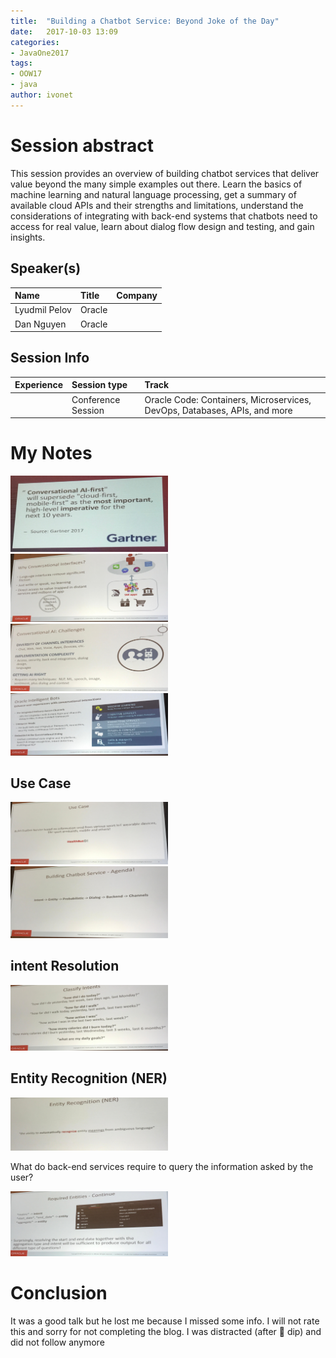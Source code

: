 ```yaml
---
title:  "Building a Chatbot Service: Beyond Joke of the Day"
date:   2017-10-03 13:09
categories:
- JavaOne2017
tags:
- OOW17
- java
author: ivonet
---
```



# Session abstract

This session provides an overview of building chatbot services that deliver value beyond the many simple examples out there. Learn the basics of machine learning and natural language processing, get a summary of available cloud APIs and their strengths and limitations, understand the considerations of integrating with back-end systems that chatbots need to access for real value, learn about dialog flow design and testing, and gain insights.
<!--more-->
## Speaker(s)

|Name|Title|Company|
|:---|:---|:---|
|Lyudmil Pelov|Oracle||
|Dan Nguyen|Oracle||


## Session Info

| Experience | Session type | Track  |
|:-----------|:-------------|:-------|
|  | Conference Session | Oracle Code: Containers, Microservices, DevOps, Databases, APIs, and more |

# My Notes

<img src="/assets/images/blog/CON7802__building-a-chatbot-service-beyond-joke-of-the-day.jpg" style="width:50%;height:50%;"/>

<img src="/assets/images/blog/CON7802__building-a-chatbot-service-beyond-joke-of-the-day_1.jpg" style="width:50%;height:50%;"/>

<img src="/assets/images/blog/CON7802__building-a-chatbot-service-beyond-joke-of-the-day_2.jpg" style="width:50%;height:50%;"/>

<img src="/assets/images/blog/CON7802__building-a-chatbot-service-beyond-joke-of-the-day_3.jpg" style="width:50%;height:50%;"/>

## Use Case

<img src="/assets/images/blog/CON7802__building-a-chatbot-service-beyond-joke-of-the-day_4.jpg" style="width:50%;height:50%;"/>

<img src="/assets/images/blog/CON7802__building-a-chatbot-service-beyond-joke-of-the-day_5.jpg" style="width:50%;height:50%;"/>

## intent Resolution

<img src="/assets/images/blog/CON7802__building-a-chatbot-service-beyond-joke-of-the-day_6.jpg" style="width:50%;height:50%;"/>

## Entity Recognition (NER)

<img src="/assets/images/blog/CON7802__building-a-chatbot-service-beyond-joke-of-the-day_7.jpg" style="width:50%;height:50%;"/>

What do back-end services require to query the information asked by the user?

<img src="/assets/images/blog/CON7802__building-a-chatbot-service-beyond-joke-of-the-day_8.jpg" style="width:50%;height:50%;"/>



# Conclusion 

It was a good talk but he lost me because I missed some info. 
I will not rate this and sorry for not completing the blog. 
I was distracted (after 🥗 dip) and did not follow anymore



        
